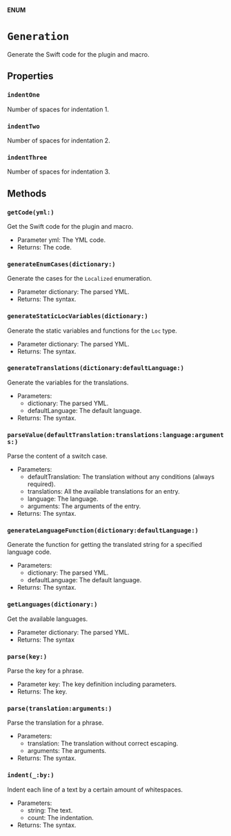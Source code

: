 **ENUM**

# `Generation`

Generate the Swift code for the plugin and macro.

## Properties
### `indentOne`

Number of spaces for indentation 1.

### `indentTwo`

Number of spaces for indentation 2.

### `indentThree`

Number of spaces for indentation 3.

## Methods
### `getCode(yml:)`

Get the Swift code for the plugin and macro.
- Parameter yml: The YML code.
- Returns: The code.

### `generateEnumCases(dictionary:)`

Generate the cases for the `Localized` enumeration.
- Parameter dictionary: The parsed YML.
- Returns: The syntax.

### `generateStaticLocVariables(dictionary:)`

Generate the static variables and functions for the `Loc` type.
- Parameter dictionary: The parsed YML.
- Returns: The syntax.

### `generateTranslations(dictionary:defaultLanguage:)`

Generate the variables for the translations.
- Parameters:
    - dictionary: The parsed YML.
    - defaultLanguage: The default language.
- Returns: The syntax.

### `parseValue(defaultTranslation:translations:language:arguments:)`

Parse the content of a switch case.
- Parameters:
    - defaultTranslation: The translation without any conditions (always required).
    - translations: All the available translations for an entry.
    - language: The language.
    - arguments: The arguments of the entry.
- Returns: The syntax.

### `generateLanguageFunction(dictionary:defaultLanguage:)`

Generate the function for getting the translated string for a specified language code.
- Parameters:
    - dictionary: The parsed YML.
    - defaultLanguage: The default language.
- Returns: The syntax.

### `getLanguages(dictionary:)`

Get the available languages.
- Parameter dictionary: The parsed YML.
- Returns: The syntax

### `parse(key:)`

Parse the key for a phrase.
- Parameter key: The key definition including parameters.
- Returns: The key.

### `parse(translation:arguments:)`

Parse the translation for a phrase.
- Parameters:
    - translation: The translation without correct escaping.
    - arguments: The arguments.
- Returns: The syntax.

### `indent(_:by:)`

Indent each line of a text by a certain amount of whitespaces.
- Parameters:
    - string: The text.
    - count: The indentation.
- Returns: The syntax.
